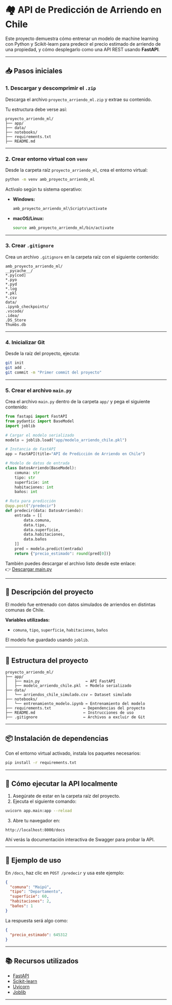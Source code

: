 # 🏘️ API de Predicción de Arriendo en Chile

Este proyecto demuestra cómo entrenar un modelo de machine learning con Python y Scikit-learn para predecir el precio estimado de arriendo de una propiedad, y cómo desplegarlo como una API REST usando **FastAPI**.

---

## 📥 Pasos iniciales

### 1. Descargar y descomprimir el `.zip`
Descarga el archivo `proyecto_arriendo_ml.zip` y extrae su contenido.

Tu estructura debe verse así:

```
proyecto_arriendo_ml/
├── app/
├── data/
├── notebooks/
├── requirements.txt
├── README.md
```

---

### 2. Crear entorno virtual con `venv`

Desde la carpeta raíz `proyecto_arriendo_ml`, crea el entorno virtual:

```bash
python -m venv amb_proyecto_arriendo_ml
```

Actívalo según tu sistema operativo:

- **Windows:**
  ```bash
  amb_proyecto_arriendo_ml\Scripts\activate
  ```

- **macOS/Linux:**
  ```bash
  source amb_proyecto_arriendo_ml/bin/activate
  ```

---

### 3. Crear `.gitignore`

Crea un archivo `.gitignore` en la carpeta raíz con el siguiente contenido:

```
amb_proyecto_arriendo_ml/
__pycache__/
*.py[cod]
*.pyo
*.pyd
*.log
*.pkl
*.csv
data/
.ipynb_checkpoints/
.vscode/
.idea/
.DS_Store
Thumbs.db
```

---

### 4. Inicializar Git

Desde la raíz del proyecto, ejecuta:

```bash
git init
git add .
git commit -m "Primer commit del proyecto"
```

---

### 5. Crear el archivo `main.py`

Crea el archivo `main.py` dentro de la carpeta `app/` y pega el siguiente contenido:

```python
from fastapi import FastAPI
from pydantic import BaseModel
import joblib

# Cargar el modelo serializado
modelo = joblib.load("app/modelo_arriendo_chile.pkl")

# Instancia de FastAPI
app = FastAPI(title="API de Predicción de Arriendo en Chile")

# Modelo de datos de entrada
class DatosArriendo(BaseModel):
    comuna: str
    tipo: str
    superficie: int
    habitaciones: int
    baños: int

# Ruta para predicción
@app.post("/predecir")
def predecir(data: DatosArriendo):
    entrada = [[
        data.comuna,
        data.tipo,
        data.superficie,
        data.habitaciones,
        data.baños
    ]]
    pred = modelo.predict(entrada)
    return {"precio_estimado": round(pred[0])}
```

También puedes descargar el archivo listo desde este enlace:  
👉 [Descargar main.py](sandbox:/mnt/data/main.py)

---

## 🧠 Descripción del proyecto

El modelo fue entrenado con datos simulados de arriendos en distintas comunas de Chile.

**Variables utilizadas:**
- `comuna`, `tipo`, `superficie`, `habitaciones`, `baños`

El modelo fue guardado usando `joblib`.

---

## 📁 Estructura del proyecto

```
proyecto_arriendo_ml/
├── app/
│   ├── main.py                    ← API FastAPI
│   ├── modelo_arriendo_chile.pkl  ← Modelo serializado
├── data/
│   └── arriendos_chile_simulado.csv ← Dataset simulado
├── notebooks/
│   └── entrenamiento_modelo.ipynb ← Entrenamiento del modelo
├── requirements.txt              ← Dependencias del proyecto
├── README.md                     ← Instrucciones de uso
├── .gitignore                    ← Archivos a excluir de Git
```

---

## 📦 Instalación de dependencias

Con el entorno virtual activado, instala los paquetes necesarios:

```bash
pip install -r requirements.txt
```

---

## 🚀 Cómo ejecutar la API localmente

1. Asegúrate de estar en la carpeta raíz del proyecto.
2. Ejecuta el siguiente comando:

```bash
uvicorn app.main:app --reload
```

3. Abre tu navegador en:

```
http://localhost:8000/docs
```

Ahí verás la documentación interactiva de Swagger para probar la API.

---

## 🧾 Ejemplo de uso

En `/docs`, haz clic en `POST /predecir` y usa este ejemplo:

```json
{
  "comuna": "Maipú",
  "tipo": "Departamento",
  "superficie": 60,
  "habitaciones": 2,
  "baños": 1
}
```

La respuesta será algo como:

```json
{
  "precio_estimado": 645312
}
```

---

## 📚 Recursos utilizados

- [FastAPI](https://fastapi.tiangolo.com/)
- [Scikit-learn](https://scikit-learn.org/)
- [Uvicorn](https://www.uvicorn.org/)
- [Joblib](https://joblib.readthedocs.io/en/latest/)

---
